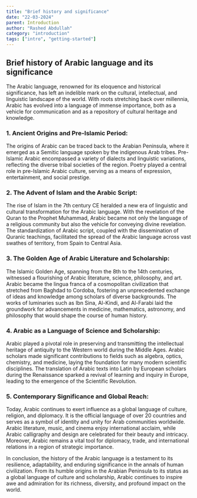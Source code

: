 ```yaml
---
title: "Brief history and significance"
date: "22-03-2024"
parent: Introduction
author: "Rashed Abdullah"
category: "introduction"
tags: ["intro", "getting-started"]
---
```


## Brief history of Arabic language and its significance

The Arabic language, renowned for its eloquence and historical significance, has left an indelible mark on the cultural, intellectual, and linguistic landscape of the world. With roots stretching back over millennia, Arabic has evolved into a language of immense importance, both as a vehicle for communication and as a repository of cultural heritage and knowledge.

### 1. Ancient Origins and Pre-Islamic Period:

The origins of Arabic can be traced back to the Arabian Peninsula, where it emerged as a Semitic language spoken by the indigenous Arab tribes. Pre-Islamic Arabic encompassed a variety of dialects and linguistic variations, reflecting the diverse tribal societies of the region. Poetry played a central role in pre-Islamic Arabic culture, serving as a means of expression, entertainment, and social prestige.

### 2. The Advent of Islam and the Arabic Script:

The rise of Islam in the 7th century CE heralded a new era of linguistic and cultural transformation for the Arabic language. With the revelation of the Quran to the Prophet Muhammad, Arabic became not only the language of a religious community but also the vehicle for conveying divine revelation. The standardization of Arabic script, coupled with the dissemination of Quranic teachings, facilitated the spread of the Arabic language across vast swathes of territory, from Spain to Central Asia.

### 3. The Golden Age of Arabic Literature and Scholarship:

The Islamic Golden Age, spanning from the 8th to the 14th centuries, witnessed a flourishing of Arabic literature, science, philosophy, and art. Arabic became the lingua franca of a cosmopolitan civilization that stretched from Baghdad to Cordoba, fostering an unprecedented exchange of ideas and knowledge among scholars of diverse backgrounds. The works of luminaries such as Ibn Sina, Al-Kindi, and Al-Farabi laid the groundwork for advancements in medicine, mathematics, astronomy, and philosophy that would shape the course of human history.

### 4. Arabic as a Language of Science and Scholarship:

Arabic played a pivotal role in preserving and transmitting the intellectual heritage of antiquity to the Western world during the Middle Ages. Arabic scholars made significant contributions to fields such as algebra, optics, chemistry, and medicine, laying the foundation for many modern scientific disciplines. The translation of Arabic texts into Latin by European scholars during the Renaissance sparked a revival of learning and inquiry in Europe, leading to the emergence of the Scientific Revolution.

### 5. Contemporary Significance and Global Reach:

Today, Arabic continues to exert influence as a global language of culture, religion, and diplomacy. It is the official language of over 20 countries and serves as a symbol of identity and unity for Arab communities worldwide. Arabic literature, music, and cinema enjoy international acclaim, while Arabic calligraphy and design are celebrated for their beauty and intricacy. Moreover, Arabic remains a vital tool for diplomacy, trade, and international relations in a region of strategic importance.

In conclusion, the history of the Arabic language is a testament to its resilience, adaptability, and enduring significance in the annals of human civilization. From its humble origins in the Arabian Peninsula to its status as a global language of culture and scholarship, Arabic continues to inspire awe and admiration for its richness, diversity, and profound impact on the world.
